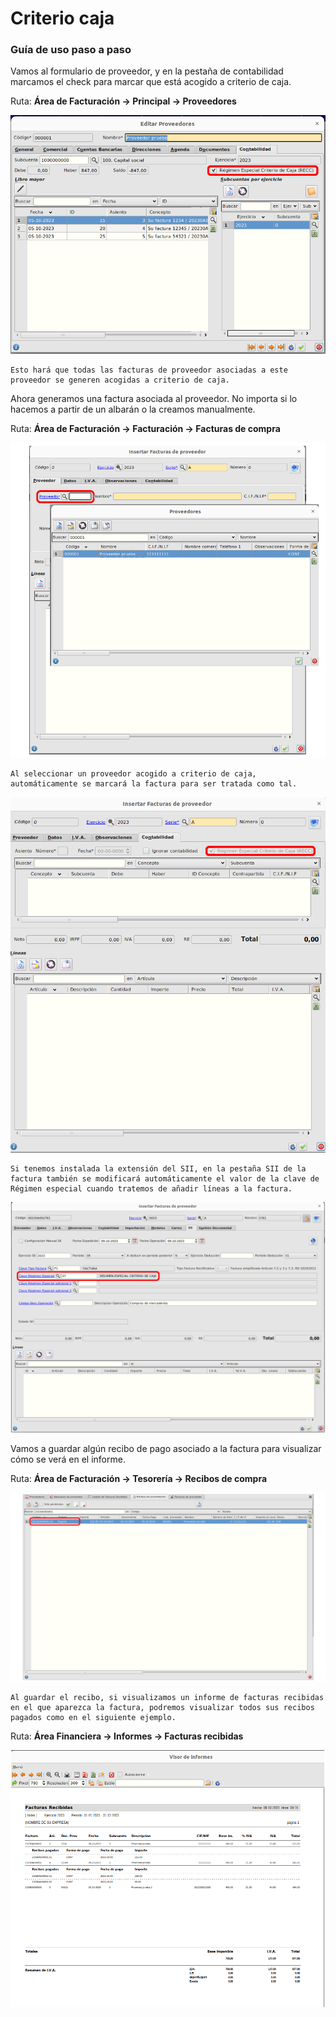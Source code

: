 # Criterio caja

### Guía de uso paso a paso

Vamos al formulario de proveedor, y en la pestaña de contabilidad marcamos el check para marcar que está acogido a criterio de caja.

Ruta: **Área de Facturación -> Principal -> Proveedores**

![Formulario de proveedor](./img/formularioProveedor.png)

    Esto hará que todas las facturas de proveedor asociadas a este proveedor se generen acogidas a criterio de caja.

Ahora generamos una factura asociada al proveedor. No importa si lo hacemos a partir de un albarán o la creamos manualmente.

Ruta: **Área de Facturación -> Facturación -> Facturas de compra**

![Seleccionando proveedor](./img/seleccionarProveedor.png)

    Al seleccionar un proveedor acogido a criterio de caja, automáticamente se marcará la factura para ser tratada como tal.

![Factura creada](./img/facturaCreada.png)

    Si tenemos instalada la extensión del SII, en la pestaña SII de la factura también se modificará automáticamente el valor de la clave de Régimen especial cuando tratemos de añadir líneas a la factura.

![Información del SII](./img/facturasii.png)

Vamos a guardar algún recibo de pago asociado a la factura para visualizar cómo se verá en el informe.

Ruta: **Área de Facturación -> Tesorería -> Recibos de compra**

![Recibo pagado](./img/reciboPagado.png)

    Al guardar el recibo, si visualizamos un informe de facturas recibidas en el que aparezca la factura, podremos visualizar todos sus recibos pagados como en el siguiente ejemplo.

Ruta: **Área Financiera -> Informes -> Facturas recibidas**

![Informe facturas recibidas](./img/informeFacturasRecibidas.png)
